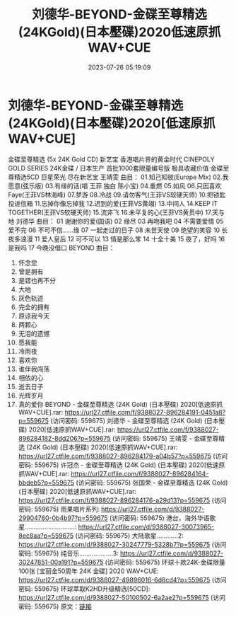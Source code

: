 ﻿---
title: 刘德华-BEYOND-金碟至尊精选(24KGold)(日本壓碟)2020低速原抓WAV+CUE
date: 2023-07-26 05:19:09
categories: WAV车载音乐、镜像
tags: 华语中文
---
# 刘德华-BEYOND-金碟至尊精选(24KGold)(日本壓碟)2020[低速原抓WAV+CUE]

金碟至尊精选 (5x 24K Gold CD)
新艺宝 香港唱片界的黄金时代
CINEPOLY GOLD SERIES
24K金碟 / 日本生产
首批1000套限量编号版
极具收藏价值
金碟至尊精选5CD
巨星荣光 尽在新艺宝
王靖雯
曲目：
01.知己知彼(Europe Mix)
02.我愿意(弦乐版)
03.有缘的话(唱 王菲 独白 陈小宝)
04.重燃
05.如风
06.只因喜欢Faye(王菲VS林海峰)
07.梦游
08.冷战
09.请勿客气(王菲VS软硬天师)
10.把锁匙投进信箱
11.忘掉你像忘掉我
12.迟到的爱(王菲VS黄翊)
13.中间人
14.KEEP IT TOGETHER(王菲VS软硬天师)
15.流非飞
16.未平复的心(王菲VS黄贯中)
17.天与地
刘德华
曲目：
01 谢谢你的爱(国语)
02 缘尽
03 再吻我吧
04 不需要爱情
05 爱不完
06 不可不信......缘
07 一起走过的日子
08 未世天使
09 绝望的笑容
10 长夜多浪漫
11 爱人皇后
12 可不可以
13 情是那么笨
14 十全十美
15 夜了，好吗
16 是我吗
17 今晚没借口
BEYOND
曲目：
01. 怀念您
02. 曾是拥有
03. 是错也再不分
04. 大地
05. 灰色轨迹
06. 完全的拥有
07. 原谅我今天
08. 两颗心
09. 无泪的遗憾
10. 愿我能
11. 冷雨夜
12. 喜欢你
13. 谁伴我闯荡
14. 相依的心
15. 逝去日子
16. 光辉岁月
17. 真的爱你
BEYOND - 金碟至尊精选 (24K Gold) (日本壓碟) 2020[低速原抓WAV+CUE].rar:
https://url27.ctfile.com/f/9388027-896284191-0451a8?p=559675
(访问密码: 559675)
刘德华 - 金碟至尊精选 (24K Gold) (日本壓碟) 2020[低速原抓WAV+CUE].rar: https://url27.ctfile.com/f/9388027-896284182-8dd206?p=559675
(访问密码: 559675)
王靖雯 - 金碟至尊精选 (24K Gold) (日本壓碟) 2020[低速原抓WAV+CUE].rar: https://url27.ctfile.com/f/9388027-896284179-a04b57?p=559675
(访问密码: 559675)
许冠杰 - 金碟至尊精选 (24K Gold) (日本壓碟) 2020[低速原抓WAV+CUE].rar: https://url27.ctfile.com/f/9388027-896284164-bbdeb5?p=559675
(访问密码: 559675)
张国荣 - 金碟至尊精选 (24K Gold) (日本壓碟) 2020[低速原抓WAV+CUE].rar: https://url27.ctfile.com/f/9388027-896284176-a29d13?p=559675
(访问密码: 559675)
雨果唱片系列: https://url27.ctfile.com/d/9388027-29904760-0b4b97?p=559675
(访问密码: 559675)
港台，海外华语歌星............................: https://url27.ctfile.com/d/9388027-30073965-8ec8aa?p=559675
(访问密码: 559675)
大陆歌星............2: https://url27.ctfile.com/d/9388027-30247779-5328b7?p=559675
(访问密码: 559675)
纯音乐...................3: https://url27.ctfile.com/d/9388027-30247851-00a191?p=559675
(访问密码: 559675)
环球十款24K-金碟限量100张 [宝丽金50周年 24K 金碟] 2020 WAV+CUE: https://url27.ctfile.com/d/9388027-49896016-6d8cd4?p=559675
(访问密码: 559675)
环球萃取K2HD升级精选[50CD]: https://url27.ctfile.com/d/9388027-50100502-6a2ae2?p=559675
(访问密码: 559675)
原文：[链接](https://blog.sina.com.cn/s/blog_1647c7e76010312uh.html)